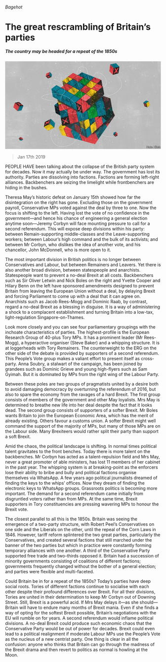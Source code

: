 ###### Bagehot

# The great rescrambling of Britain’s parties 

##### The country may be headed for a repeat of the 1850s 

![image](images/20190119_BRD000_0.jpg) 

> Jan 17th 2019 

 

PEOPLE HAVE been talking about the collapse of the British party system for decades. Now it may actually be under way. The government has lost its authority. Parties are dissolving into factions. Factions are forming left-right alliances. Backbenchers are seizing the limelight while frontbenchers are hiding in the bushes. 

Theresa May’s historic defeat on January 15th showed how far the disintegration on the right has gone. Excluding those on the government payroll, Conservative MPs voted against the deal by three to one. Now the focus is shifting to the left. Having lost the vote of no confidence in the government—and hence his chance of engineering a general election anytime soon—Jeremy Corbyn will face mounting pressure to call for a second referendum. This will expose deep divisions within his party: between Remain-supporting middle-classes and the Leave-supporting workers; between Labour’s high command and the bulk of its activists; and between Mr Corbyn, who dislikes the idea of another vote, and his chancellor, John McDonnell, who is more open to it. 

The most important division in British politics is no longer between Conservatives and Labour, but between Remainers and Leavers. Yet there is also another broad division, between statespeople and anarchists. Statespeople want to prevent a no-deal Brexit at all costs. Backbenchers such as Sir Oliver Letwin and Nick Boles on the right and Yvette Cooper and Hilary Benn on the left have sponsored amendments designed to prevent Britain from leaving the European Union without a deal, by delaying Brexit and forcing Parliament to come up with a deal that it can agree on. Anarchists such as Jacob Rees-Mogg and Dominic Raab, by contrast, regard a no-deal Brexit as a blessing in disguise. It is a way of administering a shock to a complacent establishment and turning Britain into a low-tax, light-regulation Singapore-on-Thames. 

Look more closely and you can see four parliamentary groupings with the inchoate characteristics of parties. The highest-profile is the European Research Group of 40-plus Tory MPs. It has a prominent leader (Mr Rees-Mogg), a hyperactive organiser (Steve Baker) and a whipping structure. It is at loggerheads with Tory Remainers. The counterweight to the ERG on the other side of the debate is provided by supporters of a second referendum. This People’s Vote group makes a valiant effort to present itself as cross-party. Anna Soubry, a stalwart of the campaign, has been joined by grandees such as Dominic Grieve and young high-flyers such as Sam Gyimah. But it is dominated by MPs from the right wing of the Labour Party. 

Between these poles are two groups of pragmatists united by a desire both to avoid damaging democracy by overturning the referendum of 2016, but also to spare the economy from the ravages of a hard Brexit. The first group consists of members of the government and other May loyalists. Mrs May is determined to breathe new life into her deal despite the fact that it looks dead. The second group consists of supporters of a softer Brexit. Mr Boles wants Britain to join the European Economic Area, which has the merit of already existing. Others favour a customs union. A softer Brexit might well command the support of the majority of MPs, but many of those MPs are on the Labour side. Many Brexiteers would rather split their party than support a soft Brexit. 

Amid the chaos, the political landscape is shifting. In normal times political talent gravitates to the front benches. Today there is more talent on the backbenches. Mr Corbyn has acted as a talent-repulsion field and Mrs May, never a great promoter of able ministers, has lost 11 members of her cabinet in the past year. The whipping system is at breaking-point as the enforcers lose their ability to bribe and bully and political factions organise themselves via WhatsApp. A few years ago political journalists dreamed of finding the keys to the whips’ offices. Now they dream of finding the electronic keys to WhatsApp groups. Grassroots politics is becoming more important. The demand for a second referendum came initially from disgruntled voters rather than from MPs. At the same time, Brexit supporters in Tory constituencies are pressing wavering MPs to honour the Brexit vote. 

The closest parallel to all this is the 1850s. Britain was seeing the emergence of a two-party structure, with Robert Peel’s Conservatives on one side and the Liberals on the other, until the repeal of the Corn Laws in 1846. However, tariff reform splintered the two great parties, particularly the Conservatives, and created several factions that still marched under the banner of the two parties but which in practice were constantly forming temporary alliances with one another. A third of the Conservative Party supported free trade and two-thirds opposed it. Britain had a succession of minority governments consisting of coalitions of different factions; governments frequently changed without the bother of a general election; and parties were flexible and multi-faceted. 

Could Britain be in for a repeat of the 1850s? Today’s parties have deep social roots. Tories of different factions continue to socialise with each other despite their profound differences over Brexit. For all their divisions, Tories are united in their determination to keep Mr Corbyn out of Downing Street. Still, Brexit is a powerful acid. If Mrs May delays it—as she should—Britain will have to endure many months of Brexit mania. Even if she finds a way of opting for the softest Brexit possible, Britain’s negotiations with the EU will rumble on for years. A second referendum would inflame political divisions. A no-deal Brexit could produce such economic chaos that the Conservative Party would be out of power for decades. Brexit could even lead to a political realignment if moderate Labour MPs use the People’s Vote as the nucleus of a new centrist party. One thing is clear in all the confusion: anyone who thinks that Britain can go through the madness of the Brexit drama and then revert to politics as normal is howling at the Moon. 

